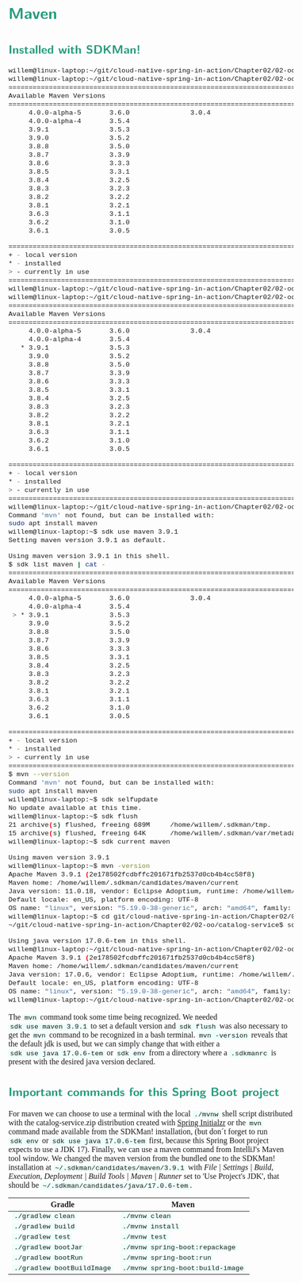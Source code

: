 <style>
body {
  font-family: "Spectral", "Gentium Basic", Cardo , "Linux Libertine o", "Palatino Linotype", Cambria, serif;
  font-size: 100% !important;
  padding-right: 12%;
}
code {
	padding: 0 .25em;
	
	white-space: pre;
	font-family: "Tlwg mono", Consolas, "Liberation Mono", Menlo, Courier, monospace;
	
	background-color: #ECFFFA;
	//border: 1px solid #ccc;
	//border-radius: 3px;
}

kbd {
	display: inline-block;
	padding: 3px 5px;
	font-family: "Tlwg mono", Consolas, "Liberation Mono", Menlo, Courier, monospace;
	line-height: 10px;
	color: #555;
	vertical-align: middle;
	background-color: #ECFFFA;
	border: solid 1px #ccc;
	border-bottom-color: #bbb;
	border-radius: 3px;
	box-shadow: inset 0 -1px 0 #bbb;
}

h1,h2,h3,h4,h5 {
  color: #269B7D; 
  font-family: "fira sans", "Latin Modern Sans", Calibri, "Trebuchet MS", sans-serif;
}

</style>

# Maven

## Installed with SDKMan!
```bash
willem@linux-laptop:~/git/cloud-native-spring-in-action/Chapter02/02-oo/catalog-service$ sdk list maven
willem@linux-laptop:~/git/cloud-native-spring-in-action/Chapter02/02-oo/catalog-service$ sdk list maven | cat -
================================================================================
Available Maven Versions
================================================================================
     4.0.0-alpha-5       3.6.0               3.0.4                              
     4.0.0-alpha-4       3.5.4                                                  
     3.9.1               3.5.3                                                  
     3.9.0               3.5.2                                                  
     3.8.8               3.5.0                                                  
     3.8.7               3.3.9                                                  
     3.8.6               3.3.3                                                  
     3.8.5               3.3.1                                                  
     3.8.4               3.2.5                                                  
     3.8.3               3.2.3                                                  
     3.8.2               3.2.2                                                  
     3.8.1               3.2.1                                                  
     3.6.3               3.1.1                                                  
     3.6.2               3.1.0                                                  
     3.6.1               3.0.5                                                  

================================================================================
+ - local version
* - installed
> - currently in use
================================================================================
willem@linux-laptop:~/git/cloud-native-spring-in-action/Chapter02/02-oo/catalog-service$ sdk install maven 3.9.1
willem@linux-laptop:~/git/cloud-native-spring-in-action/Chapter02/02-oo/catalog-service$ sdk list maven | cat -
================================================================================
Available Maven Versions
================================================================================
     4.0.0-alpha-5       3.6.0               3.0.4                              
     4.0.0-alpha-4       3.5.4                                                  
   * 3.9.1               3.5.3                                                  
     3.9.0               3.5.2                                                  
     3.8.8               3.5.0                                                  
     3.8.7               3.3.9                                                  
     3.8.6               3.3.3                                                  
     3.8.5               3.3.1                                                  
     3.8.4               3.2.5                                                  
     3.8.3               3.2.3                                                  
     3.8.2               3.2.2                                                  
     3.8.1               3.2.1                                                  
     3.6.3               3.1.1                                                  
     3.6.2               3.1.0                                                  
     3.6.1               3.0.5                                                  

================================================================================
+ - local version
* - installed
> - currently in use
================================================================================
willem@linux-laptop:~/git/cloud-native-spring-in-action/Chapter02/02-oo/catalog-service$ mvn --version
Command 'mvn' not found, but can be installed with:
sudo apt install maven
willem@linux-laptop:~$ sdk use maven 3.9.1
Setting maven version 3.9.1 as default.

Using maven version 3.9.1 in this shell.
$ sdk list maven | cat -
================================================================================
Available Maven Versions
================================================================================
     4.0.0-alpha-5       3.6.0               3.0.4                              
     4.0.0-alpha-4       3.5.4                                                  
 > * 3.9.1               3.5.3                                                  
     3.9.0               3.5.2                                                  
     3.8.8               3.5.0                                                  
     3.8.7               3.3.9                                                  
     3.8.6               3.3.3                                                  
     3.8.5               3.3.1                                                  
     3.8.4               3.2.5                                                  
     3.8.3               3.2.3                                                  
     3.8.2               3.2.2                                                  
     3.8.1               3.2.1                                                  
     3.6.3               3.1.1                                                  
     3.6.2               3.1.0                                                  
     3.6.1               3.0.5                                                  

================================================================================
+ - local version
* - installed
> - currently in use
================================================================================
$ mvn --version
Command 'mvn' not found, but can be installed with:
sudo apt install maven
willem@linux-laptop:~$ sdk selfupdate
No update available at this time.
willem@linux-laptop:~$ sdk flush
21 archive(s) flushed, freeing 689M     /home/willem/.sdkman/tmp.
15 archive(s) flushed, freeing 64K      /home/willem/.sdkman/var/metadata.
willem@linux-laptop:~$ sdk current maven

Using maven version 3.9.1
willem@linux-laptop:~$ mvn -version
Apache Maven 3.9.1 (2e178502fcdbffc201671fb2537d0cb4b4cc58f8)
Maven home: /home/willem/.sdkman/candidates/maven/current
Java version: 11.0.18, vendor: Eclipse Adoptium, runtime: /home/willem/.sdkman/candidates/java/11.0.18-tem
Default locale: en_US, platform encoding: UTF-8
OS name: "linux", version: "5.19.0-38-generic", arch: "amd64", family: "unix"
willem@linux-laptop:~$ cd git/cloud-native-spring-in-action/Chapter02/02-oo/catalog-service
~/git/cloud-native-spring-in-action/Chapter02/02-oo/catalog-service$ sdk env

Using java version 17.0.6-tem in this shell.
willem@linux-laptop:~/git/cloud-native-spring-in-action/Chapter02/02-oo/catalog-service$ mvn -version
Apache Maven 3.9.1 (2e178502fcdbffc201671fb2537d0cb4b4cc58f8)
Maven home: /home/willem/.sdkman/candidates/maven/current
Java version: 17.0.6, vendor: Eclipse Adoptium, runtime: /home/willem/.sdkman/candidates/java/17.0.6-tem
Default locale: en_US, platform encoding: UTF-8
OS name: "linux", version: "5.19.0-38-generic", arch: "amd64", family: "unix"
willem@linux-laptop:~/git/cloud-native-spring-in-action/Chapter02/02-oo/catalog-service$ 

```

The `mvn` command took some time being recognized. We needed `sdk use maven 3.9.1` to set a default version and 
`sdk flush` was also necessary to get the `mvn` command to be recognized in a bash terminal.
`mvn -version` reveals that the default jdk is used, but we can simply change that with either a
`sdk use java 17.0.6-tem` or `sdk env` from a directory where a `.sdkmanrc` is present with the desired java version
declared.

## Important commands for this Spring Boot project
For maven we can choose to use a terminal with the local `./mvnw` shell script distributed with the catalog-service.zip 
distribution created with [Spring Initialzr](https://start.spring.io/) or the `mvn` command made available from the
SDKMan! installation, (but don´t forget to run `sdk env` or `sdk use java 17.0.6-tem` first, because this Spring Boot
project expects to use a JDK 17). Finally, we can use a maven command from IntelliJ's Maven tool window. We changed the
maven version from the bundled one to the SDKMan! installation at `~/.sdkman/candidates/maven/3.9.1` with 
*File | Settings | Build, Execution, Deployment | Build Tools | Maven | Runner* set to 'Use Project's JDK', that should
be `~/.sdkman/candidates/java/17.0.6-tem`.


Gradle                      | Maven
--------------------------- | ---------------------------------
`./gradlew clean`           | `./mvnw clean`
`./gradlew build`           | `./mvnw install`
`./gradlew test`            | `./mvnw test`
`./gradlew bootJar`         | `./mvnw spring-boot:repackage`
`./gradlew bootRun`         | `./mvnw spring-boot:run`
`./gradlew bootBuildImage`  | `./mvnw spring-boot:build-image`